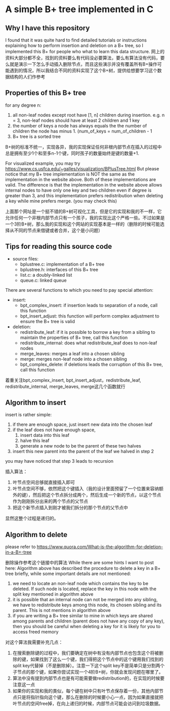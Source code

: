 # A simple B+ tree implemented in C

## Why I have this repository
I found that it was quite hard to find detailed tutorials or instructions explaining how to perform insertion and deletion on a B+ tree, so I implemented this B+ for people who what to learn this data structure.
网上的资料大部分都不全，找到的资料要么有代码没必要算法，要么有算法没有代码，要么就是演示一下怎么手动插入删除节点，而且这些演示并没有覆盖所有B+操作可能遇到的情况，所以我结合不同的资料实现了这个B+树，提供给想要学习这个数据结构的人们作参考

## Properties of this B+ tree
for any degree n:
1. all non-leaf nodes except root have [1, n] children during insertion. e.g. n = 3, non-leaf nodes should have at least 2 children and 1 key
2. the number of keys a node has always equals the the number of children the node has minus 1. (num\_of\_keys = num\_of\_children - 1 
3. B+ tree is a sorted tree

B+树的标准不统一，实现各异，我的实现保证任何非根内部节点在插入的过程中总是拥有至少1个和至多n-1个键，同时孩子的数量始终是键的数量+1.

For visualized example, you may try https://www.cs.usfca.edu/~galles/visualization/BPlusTree.html
But please notice that my B+ tree implementation is NOT the same as the implementation in the website above. Both of these implementations are valid. The difference is that the implementation in the website above allows internal nodes to have only one key and two children even if degree is greater than 3, and this implementation prefers redistribution when deleting a key while mine prefers merge. (you may check this)

上面那个网址是一个挺不错的B+树可视化工具，但是它的实现和我的不一样，它允许任何一个非根内部节点只有一个孩子，我的实现比这个严格一些。不过如果是一个3阶B+树，那么我的实现和这个网站的实现基本是一样的（删除的时候可能选择从不同的节点来借键或者合并，这个是小问题）

## Tips for reading this source code
- source files:
  - bplustree.c: implementation of a B+ tree
  - bplustree.h: interfaces of this B+ tree
  - list.c: a doubly-linked list
  - queue.c: linked queue

There are several functions to which you need to pay special attention: 
- insert: 
	- bpt\_complex\_insert: if insertion leads to separation of a node, call this function
	- bpt\_insert\_adjust: this function will perform complex adjustment to ensure the B+ tree is valid
- deletion:
    - redistribute\_leaf: if it is possible to borrow a key from a sibling to maintain the properties of B+ tree, call this function
	- redistribute\_internal: does what redistribute_leaf does to non-leaf nodes
	- merge\_leaves: merges a leaf into a chosen sibling
	- merge: merges non-leaf node into a chosen sibling
	- bpt\_complex_delete: if deletions leads the corruption of this B+ tree, call this function
    

着重关注bpt\_complex\_insert, bpt\_insert\_adjust，redistribute\_leaf, redistribute\_internal, merge\_leaves, merge这几个函数就行
## Algorithm to insert
insert is rather simple:
1. if there are enough space, just insert new data into the chosen leaf
2. if the leaf does not have enough space,
	1. insert data into this leaf
	2. halve this leaf
	3. generate a new node to be the parent of these two halves
3. insert this new parent into the parent of the leaf we halved in step 2

you may have noticed that step 3 leads to recursion

插入算法：
1. 叶节点空间总够就直接插入即可
2. 叶节点空间不够，依然把这个键插入（我的设计里面预留了一个位置来容纳额外的键），然后把这个节点拆分成两个，然后生成一个新的节点，以这个节点作为刚刚拆分出来的两个节点的父节点
3. 把这个新节点插入到刚才被我们拆分的那个节点的父节点中

显然这整个过程是递归的。
## Algorithm to delete
please refer to https://www.quora.com/What-is-the-algorithm-for-deletion-in-a-B+-tree

删除操作参考这个链接中的算法
While there are some hints I want to post here:
Algorithm above has described the procedure to delete a key in a B+ tree briefly, while some important details are not mentioned:
1. we need to locate an non-leaf node which contains the key to be deleted. If such node is located, replace the key in this node with the split key mentioned in algorithm above
2. it is possible that an internal node can not be merged into any sibling, we have to redistribute keys among this node, its chosen sibling and its parent. This is not mentions in algorithm above
3. if you are writing a B+ tree similar to mine in which keys are shared among parents and children (parent does not have any copy of any key), then you should be careful when deleting a key for it is likely for you to access freed memory

对这个算法我需要补充几点：
1. 在搜索删除键的过程中，我们要确定在树中有没有内部节点也包含这个将被删除的键，如果找到了这么一个键，我们得把这个节点中的这个键用我们找到的split key代替掉（不是删除掉）。注意一下这个split key不是简单只是分割两个子节点的那个键，如果你尝试实现一个4阶B+树，你就会发现问题在哪里了。
2. 算法中没有提到内部节点也是有可能需要做redistribution的，在实现的时候要注意这一点
3. 如果你的实现和我的类似，每个键在树中只有叶节点保存着一份，其他内部节点只是将指针指向这个键，那么在删除的时候要小心一点，因为如果直接就把叶节点的空间free掉，在向上递归的时候，内部节点可能会访问到垃圾数据。
